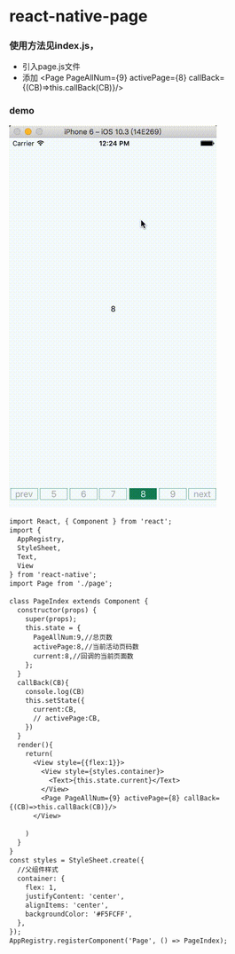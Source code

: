 # react-native-page

### 使用方法见index.js，
* 引入page.js文件
* 添加 <Page PageAllNum={9} activePage={8} callBack={(CB)=>this.callBack(CB)}/>
### demo
![](https://github.com/g2love/react-native-page/blob/master/demo.gif)
```
import React, { Component } from 'react';
import {
  AppRegistry,
  StyleSheet,
  Text,
  View
} from 'react-native';
import Page from './page';

class PageIndex extends Component {
  constructor(props) {
    super(props);
    this.state = {
      PageAllNum:9,//总页数
      activePage:8,//当前活动页码数
      current:8,//回调的当前页面数
    };
  }
  callBack(CB){
    console.log(CB)
    this.setState({
      current:CB,
      // activePage:CB,
    })
  }
  render(){
    return(
      <View style={{flex:1}}>
        <View style={styles.container}>
          <Text>{this.state.current}</Text>
        </View>
        <Page PageAllNum={9} activePage={8} callBack={(CB)=>this.callBack(CB)}/>
      </View>
      
    )
  }
}
const styles = StyleSheet.create({
  //父组件样式
  container: {
    flex: 1,
    justifyContent: 'center',
    alignItems: 'center',
    backgroundColor: '#F5FCFF',
  },
});
AppRegistry.registerComponent('Page', () => PageIndex);
```
